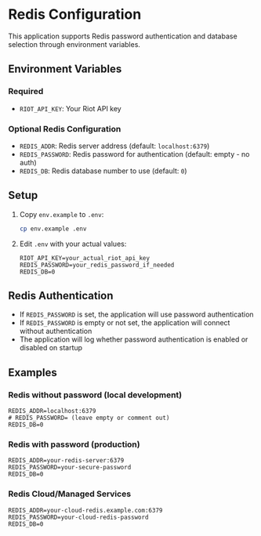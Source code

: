 # Redis Configuration

This application supports Redis password authentication and database selection through environment variables.

## Environment Variables

### Required
- `RIOT_API_KEY`: Your Riot API key

### Optional Redis Configuration
- `REDIS_ADDR`: Redis server address (default: `localhost:6379`)
- `REDIS_PASSWORD`: Redis password for authentication (default: empty - no auth)
- `REDIS_DB`: Redis database number to use (default: `0`)

## Setup

1. Copy `env.example` to `.env`:
   ```bash
   cp env.example .env
   ```

2. Edit `.env` with your actual values:
   ```env
   RIOT_API_KEY=your_actual_riot_api_key
   REDIS_PASSWORD=your_redis_password_if_needed
   REDIS_DB=0
   ```

## Redis Authentication

- If `REDIS_PASSWORD` is set, the application will use password authentication
- If `REDIS_PASSWORD` is empty or not set, the application will connect without authentication
- The application will log whether password authentication is enabled or disabled on startup

## Examples

### Redis without password (local development)
```env
REDIS_ADDR=localhost:6379
# REDIS_PASSWORD= (leave empty or comment out)
REDIS_DB=0
```

### Redis with password (production)
```env
REDIS_ADDR=your-redis-server:6379
REDIS_PASSWORD=your-secure-password
REDIS_DB=0
```

### Redis Cloud/Managed Services
```env
REDIS_ADDR=your-cloud-redis.example.com:6379
REDIS_PASSWORD=your-cloud-redis-password
REDIS_DB=0
``` 